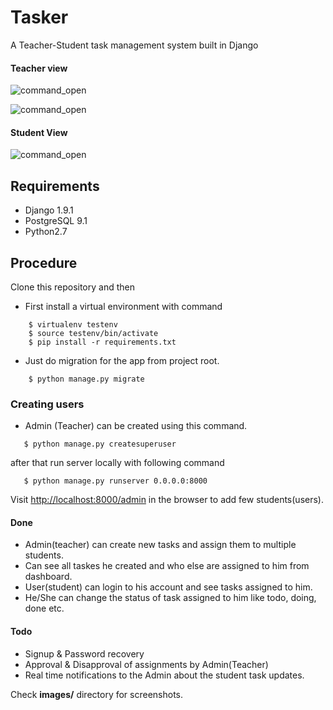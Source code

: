 # Tasker

A Teacher-Student task management system built in Django
#### Teacher view

![command_open](https://github.com/narenaryan/Tasker/raw/master/images/admin.png)

![command_open](https://github.com/narenaryan/Tasker/blob/master/images/addTask.png)


#### Student View

![command_open](https://github.com/narenaryan/Tasker/blob/master/images/student.png)

## Requirements

- Django 1.9.1
- PostgreSQL 9.1
- Python2.7

## Procedure

Clone this repository and then

- First install a virtual environment with command
```
    $ virtualenv testenv 
    $ source testenv/bin/activate
    $ pip install -r requirements.txt
```
- Just do migration for the app from project root.

```
    $ python manage.py migrate
```
### Creating users

- Admin (Teacher) can be created using this command. 
```
   $ python manage.py createsuperuser
```
after that run server locally with following command 
```
   $ python manage.py runserver 0.0.0.0:8000
```

Visit <http://localhost:8000/admin> in the browser to add few students(users).

#### Done 

- Admin(teacher) can create new tasks and assign them to multiple students.
- Can see all taskes he created and who else are assigned to him from dashboard.
- User(student) can login to his account and see tasks assigned to him.
- He/She can change the status of task assigned to him like todo, doing, done etc.

#### Todo

- Signup & Password recovery
- Approval & Disapproval of assignments by Admin(Teacher)
- Real time notifications to the Admin about the student task updates.

Check <b>images/</b> directory for screenshots.

